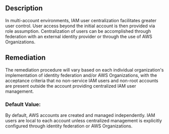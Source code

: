 ## Description

In multi-account environments, IAM user centralization facilitates greater user control. User access beyond the initial account is then provided via role assumption. Centralization of users can be accomplished through federation with an external identity provider or through the use of AWS Organizations.

## Remediation

The remediation procedure will vary based on each individual organization's implementation of identity federation and/or AWS Organizations, with the acceptance criteria that no non-service IAM users and non-root accounts are present outside the account providing centralized IAM user management.

### Default Value:

By default, AWS accounts are created and managed independently. IAM users are local to each account unless centralized management is explicitly configured through identity federation or AWS Organizations.